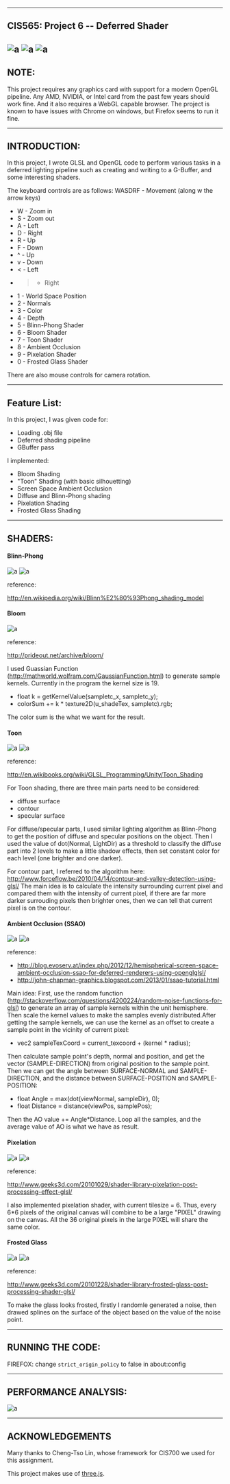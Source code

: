 ------------------------------------------------------------------------------
CIS565: Project 6 -- Deferred Shader
-------------------------------------------------------------------------------
![a](results/all_shaders_cow.gif)
![a](results/all_shaders_sponza.gif)
![a](results/A_sponza.JPG)
-------------------------------------------------------------------------------
NOTE:
-------------------------------------------------------------------------------
This project requires any graphics card with support for a modern OpenGL 
pipeline. Any AMD, NVIDIA, or Intel card from the past few years should work 
fine. And it also requires a WebGL capable browser. The project is known to 
have issues with Chrome on windows, but Firefox seems to run it fine.

-------------------------------------------------------------------------------
INTRODUCTION:
-------------------------------------------------------------------------------

In this project, I wrote GLSL and OpenGL code to perform various tasks in a deferred lighting pipeline such as creating and writing to a G-Buffer, and some interesting shaders.

The keyboard controls are as follows:
WASDRF - Movement (along w the arrow keys)
* W - Zoom in
* S - Zoom out
* A - Left
* D - Right
* R - Up
* F - Down
* ^ - Up
* v - Down
* < - Left
* > - Right
* 1 - World Space Position
* 2 - Normals
* 3 - Color
* 4 - Depth
* 5 - Blinn-Phong Shader
* 6 - Bloom Shader
* 7 - Toon Shader
* 8 - Ambient Occlusion
* 9 - Pixelation Shader
* 0 - Frosted Glass Shader

There are also mouse controls for camera rotation.

-------------------------------------------------------------------------------
Feature List:
-------------------------------------------------------------------------------

In this project, I was given code for:
* Loading .obj file
* Deferred shading pipeline
* GBuffer pass

I implemented:
* Bloom Shading
* "Toon" Shading (with basic silhouetting)
* Screen Space Ambient Occlusion
* Diffuse and Blinn-Phong shading
* Pixelation Shading
* Frosted Glass Shading


-------------------------------------------------------------------------------
SHADERS:
-------------------------------------------------------------------------------
#### Blinn-Phong
![a](results/blinn_phong.JPG)
![a](results/blinn_phong_ao.JPG)

reference:

http://en.wikipedia.org/wiki/Blinn%E2%80%93Phong_shading_model


#### Bloom
![a](results/bloom.JPG)

reference:

http://prideout.net/archive/bloom/

I used Guassian Function (http://mathworld.wolfram.com/GaussianFunction.html) to generate sample kernels. Currently in the program the kernel size is 19.

* float k = getKernelValue(sampletc_x, sampletc_y);
* colorSum +=  k * texture2D(u_shadeTex, sampletc).rgb;

The color sum is the what we want for the result.

#### Toon
![a](results/toon2.JPG)
![a](results/toon_sponza.JPG)

reference:

http://en.wikibooks.org/wiki/GLSL_Programming/Unity/Toon_Shading

For Toon shading, there are three main parts need to be considered:

* diffuse surface
* contour
* specular surface

For diffuse/specular parts, I used similar lighting algorithm as Blinn-Phong to get the position of diffuse and specular positions on the object. Then I used the value of dot(Normal, LightDir) as a threshold to classify the diffuse part into 2 levels to make a little shadow effects, then set constant color for each level (one brighter and one darker).

For contour part, I referred to the algorithm here: http://www.forceflow.be/2010/04/14/contour-and-valley-detection-using-glsl/
The main idea is to calculate the intensity surrounding current pixel and compared them with the intensity of current pixel, if there are far more darker surrouding pixels then brighter ones, then we can tell that current pixel is on the contour.


#### Ambient Occlusion (SSAO)
![a](results/AO.JPG)
![a](results/A_sponza.JPG)

reference:

* http://blog.evoserv.at/index.php/2012/12/hemispherical-screen-space-ambient-occlusion-ssao-for-deferred-renderers-using-openglglsl/
* http://john-chapman-graphics.blogspot.com/2013/01/ssao-tutorial.html

Main idea:
First, use the random function (http://stackoverflow.com/questions/4200224/random-noise-functions-for-glsl) to generate an array of sample kernels within the unit hemisphere. Then scale the kernel values to make the samples evenly distributed.After getting the sample kernels, we can use the kernel as an offset to create a sample point in the vicinity of current pixel:

* vec2 sampleTexCoord = current_texcoord + (kernel * radius);

Then calculate sample point's depth, normal and position, and get the vector (SAMPLE-DIRECTION) from original position to the sample point. Then we can get the angle between SURFACE-NORMAL and SAMPLE-DIRECTION, and the distance between SURFACE-POSITION and SAMPLE-POSITION:

* float Angle = max(dot(viewNormal, sampleDir), 0);
* float Distance = distance(viewPos, samplePos);

Then the AO value += Angle*Distance. Loop all the samples, and the average value of AO is what we have as result.
        


#### Pixelation
![a](results/pixel.JPG)
![a](results/pixel_sponza.JPG)

reference:

http://www.geeks3d.com/20101029/shader-library-pixelation-post-processing-effect-glsl/

I also implemented pixelation shader, with current tilesize = 6. Thus, every 6*6 pixels of the original canvas will combine to be a large "PIXEL" drawing on the canvas. All the 36 original pixels in the large PIXEL will share the same color.

#### Frosted Glass
![a](results/glass.JPG)
![a](results/glass_sponze.JPG)

reference:

http://www.geeks3d.com/20101228/shader-library-frosted-glass-post-processing-shader-glsl/

To make the glass looks frosted, firstly I randomle generated a noise, then drawed splines on the surface of the object based on the value of the noise point.

-------------------------------------------------------------------------------
RUNNING THE CODE:
-------------------------------------------------------------------------------

FIREFOX: change ``strict_origin_policy`` to false in about:config 

-------------------------------------------------------------------------------
PERFORMANCE ANALYSIS:
-------------------------------------------------------------------------------
![a](results/fps.JPG)


---
ACKNOWLEDGEMENTS
---

Many thanks to Cheng-Tso Lin, whose framework for CIS700 we used for this
assignment.

This project makes use of [three.js](http://www.threejs.org).
